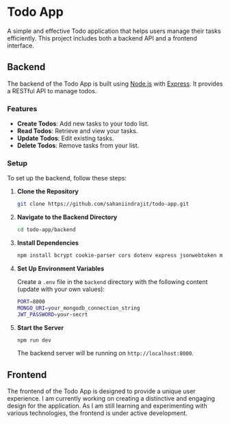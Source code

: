 
# Todo App

A simple and effective Todo application that helps users manage their tasks efficiently. This project includes both a backend API and a frontend interface.

## Backend

The backend of the Todo App is built using [Node.js](https://nodejs.org/) with [Express](https://expressjs.com/). It provides a RESTful API to manage todos.

### Features

-   **Create Todos**: Add new tasks to your todo list.
-   **Read Todos**: Retrieve and view your tasks.
-   **Update Todos**: Edit existing tasks.
-   **Delete Todos**: Remove tasks from your list.

### Setup

To set up the backend, follow these steps:

1.  **Clone the Repository**
    
    ```bash
    git clone https://github.com/sahaniindrajit/todo-app.git
    ```
    
2.  **Navigate to the Backend Directory**
    
    ```bash
    cd todo-app/backend
    ```
3.  **Install Dependencies**
    
    ```bash   
    npm install bcrypt cookie-parser cors dotenv express jsonwebtoken mongoose zod nodemon
    ```
4.  **Set Up Environment Variables**
    
    Create a `.env` file in the `backend` directory with the following content (update with your own values):
    ```bash   
    PORT=8000
    MONGO_URI=your_mongodb_connection_string
    JWT_PASSWORD=your-secrt
    ```

    
5.  **Start the Server**
    
    ```bash
    npm run dev 
    ```
    The backend server will be running on `http://localhost:8000`.
    

## Frontend

The frontend of the Todo App is designed to provide a unique user experience. I am currently working on creating a distinctive and engaging design for the application. As I am still learning and experimenting with various technologies, the frontend is under active development.

